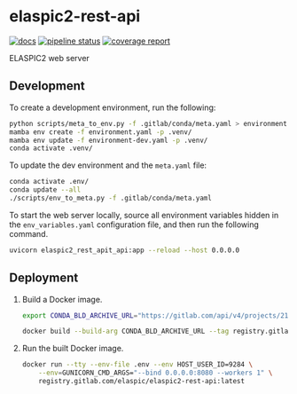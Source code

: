 # elaspic2-rest-api

[![docs](https://img.shields.io/badge/docs-v0.1.5-blue.svg)](https://ostrokach.gitlab.io/elaspic2-rest-api/v0.1.5/)
[![pipeline status](https://gitlab.com/elaspic/elaspic2-rest-api/badges/v0.1.5/pipeline.svg)](https://gitlab.com/elaspic/elaspic2-rest-api/commits/v0.1.5/)
[![coverage report](https://gitlab.com/elaspic/elaspic2-rest-api/badges/v0.1.5/coverage.svg)](https://elaspic.gitlab.io/elaspic2-rest-api/v0.1.5/htmlcov/)

ELASPIC2 web server

## Development

To create a development environment, run the following:

```bash
python scripts/meta_to_env.py -f .gitlab/conda/meta.yaml > environment.yaml
mamba env create -f environment.yaml -p .venv/
mamba env update -f environment-dev.yaml -p .venv/
conda activate .venv/
```

To update the dev environment and the `meta.yaml` file:

```bash
conda activate .env/
conda update --all
./scripts/env_to_meta.py -f .gitlab/conda/meta.yaml
```

To start the web server locally, source all environment variables hidden in the
`env_variables.yaml` configuration file, and then run the following command.

```bash
uvicorn elaspic2_rest_apit_api:app --reload --host 0.0.0.0
```

## Deployment

1. Build a Docker image.

    ```bash
    export CONDA_BLD_ARCHIVE_URL="https://gitlab.com/api/v4/projects/21459617/jobs/artifacts/master/download?job=build"

    docker build --build-arg CONDA_BLD_ARCHIVE_URL --tag registry.gitlab.com/elaspic/elaspic2-rest-api:latest .gitlab/docker/
    ```

1. Run the built Docker image.

    ```bash
    docker run --tty --env-file .env --env HOST_USER_ID=9284 \
        --env=GUNICORN_CMD_ARGS="--bind 0.0.0.0:8080 --workers 1" \
        registry.gitlab.com/elaspic/elaspic2-rest-api:latest
    ```
